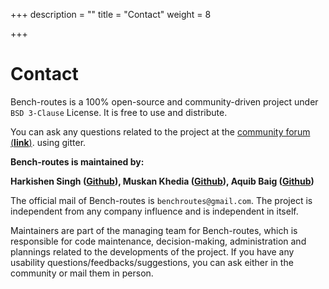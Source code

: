 +++
description = ""
title = "Contact"
weight = 8

+++
# Contact

Bench-routes is a 100% open-source and community-driven project under `BSD 3-Clause` License.
It is free to use and distribute.

You can ask any questions related to the project at the [community forum (**link**)](https://gitter.im/bench-routes/community).
using gitter.

**Bench-routes is maintained by:**

**Harkishen Singh ([Github](https://github.com/Harkishen-Singh)),
Muskan Khedia ([Github](https://github.com/muskankhedia)),
Aquib Baig ([Github](https://github.com/aquibbaig))**

The official mail of Bench-routes is `benchroutes@gmail.com`. The project is independent
from any company influence and is independent in itself.

Maintainers are part of the managing team for Bench-routes, which is responsible for
code maintenance, decision-making, administration and plannings related to the developments
of the project. If you have any usability questions/feedbacks/suggestions, you can ask either in the community
or mail them in person.
